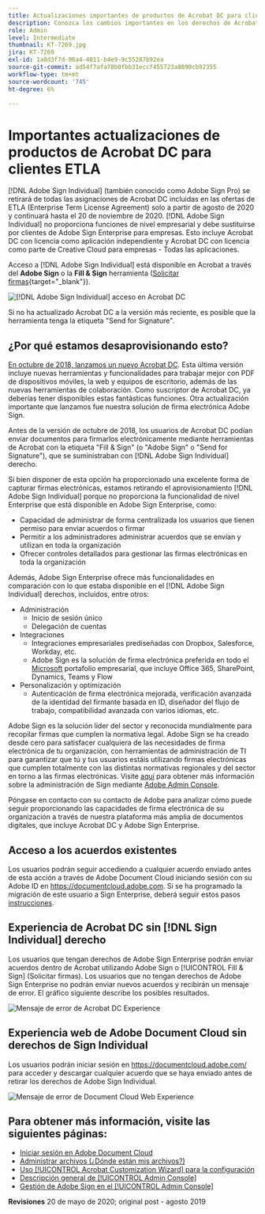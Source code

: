 ```yaml
---
title: Actualizaciones importantes de productos de Acrobat DC para clientes ETLA
description: Conozca los cambios importantes en los derechos de Acrobat DC incluidos en las ofertas de ETLA (Enterprise Term License Agreement) desde agosto de 2020 hasta el 20 de noviembre de 2020
role: Admin
level: Intermediate
thumbnail: KT-7269.jpg
jira: KT-7269
exl-id: 1a8d3f7d-96a4-4811-b4e9-9c55287b92ea
source-git-commit: ad54f7afa78b0fbb31eccf455723a8890cb92355
workflow-type: tm+mt
source-wordcount: '745'
ht-degree: 6%

---
```


# Importantes actualizaciones de productos de Acrobat DC para clientes ETLA

[!DNL Adobe Sign Individual] (también conocido como Adobe Sign Pro) se retirará de todas las asignaciones de Acrobat DC incluidas en las ofertas de ETLA (Enterprise Term License Agreement) solo a partir de agosto de 2020 y continuará hasta el 20 de noviembre de 2020. [!DNL Adobe Sign Individual] no proporciona funciones de nivel empresarial y debe sustituirse por clientes de Adobe Sign Enterprise para empresas. Esto incluye Acrobat DC con licencia como aplicación independiente y Acrobat DC con licencia como parte de Creative Cloud para empresas - Todas las aplicaciones.

Acceso a [!DNL Adobe Sign Individual] está disponible en Acrobat a través del **Adobe Sign** o la **Fill &amp; Sign** herramienta ([Solicitar firmas](https://www.adobe.com/es/acrobat/online/request-signature.html){target="_blank"}).

![[!DNL Adobe Sign Individual] acceso en Acrobat DC](../assets/Deploy_SignEntitle1.png)

Si no ha actualizado Acrobat DC a la versión más reciente, es posible que la herramienta tenga la etiqueta &quot;Send for Signature&quot;.

## ¿Por qué estamos desaprovisionando esto?

[En octubre de 2018, lanzamos un nuevo Acrobat DC](https://news.adobe.com/news/news-details/2018/Adobe-Redefines-What-Is-Possible-With-PDF-With-All-New-Acrobat-DC). Esta última versión incluye nuevas herramientas y funcionalidades para trabajar mejor con PDF de dispositivos móviles, la web y equipos de escritorio, además de las nuevas herramientas de colaboración. Como suscriptor de Acrobat DC, ya deberías tener disponibles estas fantásticas funciones. Otra actualización importante que lanzamos fue nuestra solución de firma electrónica Adobe Sign.

Antes de la versión de octubre de 2018, los usuarios de Acrobat DC podían enviar documentos para firmarlos electrónicamente mediante herramientas de Acrobat con la etiqueta &quot;Fill &amp; Sign&quot; (o &quot;Adobe Sign&quot; o &quot;Send for Signature&quot;), que se suministraban con [!DNL Adobe Sign Individual] derecho.

Si bien disponer de esta opción ha proporcionado una excelente forma de capturar firmas electrónicas, estamos retirando el aprovisionamiento [!DNL Adobe Sign Individual] porque no proporciona la funcionalidad de nivel Enterprise que está disponible en Adobe Sign Enterprise, como:

* Capacidad de administrar de forma centralizada los usuarios que tienen permiso para enviar acuerdos o firmar
* Permitir a los administradores administrar acuerdos que se envían y utilizan en toda la organización
* Ofrecer controles detallados para gestionar las firmas electrónicas en toda la organización

Además, Adobe Sign Enterprise ofrece más funcionalidades en comparación con lo que estaba disponible en el [!DNL Adobe Sign Individual] derechos, incluidos, entre otros:

* Administración
   * Inicio de sesión único
   * Delegación de cuentas
* Integraciones
   * Integraciones empresariales prediseñadas con Dropbox, Salesforce, Workday, etc.
   * Adobe Sign es la solución de firma electrónica preferida en todo el [Microsoft](https://acrobat.adobe.com/us/en/business/integrations/microsoft.html) portafolio empresarial, que incluye Office 365, SharePoint, Dynamics, Teams y Flow
* Personalización y optimización
   * Autenticación de firma electrónica mejorada, verificación avanzada de la identidad del firmante basada en ID, diseñador del flujo de trabajo, compatibilidad avanzada con varios idiomas, etc.

Adobe Sign es la solución líder del sector y reconocida mundialmente para recopilar firmas que cumplen la normativa legal. Adobe Sign se ha creado desde cero para satisfacer cualquiera de las necesidades de firma electrónica de tu organización, con herramientas de administración de TI para garantizar que tú y tus usuarios estáis utilizando firmas electrónicas que cumplen totalmente con las distintas normativas regionales y del sector en torno a las firmas electrónicas. Visite [aquí](https://helpx.adobe.com/es/enterprise/using/adobe-sign-for-enterprise.html) para obtener más información sobre la administración de Sign mediante [Adobe Admin Console](https://helpx.adobe.com/es/enterprise/using/admin-console.html).

Póngase en contacto con su contacto de Adobe para analizar cómo puede seguir proporcionando las capacidades de firma electrónica de su organización a través de nuestra plataforma más amplia de documentos digitales, que incluye Acrobat DC y Adobe Sign Enterprise.

## Acceso a los acuerdos existentes

Los usuarios podrán seguir accediendo a cualquier acuerdo enviado antes de esta acción a través de Adobe Document Cloud iniciando sesión con su Adobe ID en https://documentcloud.adobe.com. Si se ha programado la migración de este usuario a Sign Enterprise, deberá seguir estos pasos [instrucciones](https://helpx.adobe.com/es/sign/kb/how-to-download-signed-documents---adobe-sign.html).

## Experiencia de Acrobat DC sin [!DNL Sign Individual] derecho

Los usuarios que tengan derechos de Adobe Sign Enterprise podrán enviar acuerdos dentro de Acrobat utilizando Adobe Sign o [!UICONTROL Fill &amp; Sign] (Solicitar firmas).
Los usuarios que no tengan derechos de Adobe Sign Enterprise no podrán enviar nuevos acuerdos y recibirán un mensaje de error. El gráfico siguiente describe los posibles resultados.

![Mensaje de error de Acrobat DC Experience](../assets/Deploy_SignEntitle2.png)

## Experiencia web de Adobe Document Cloud sin derechos de Sign Individual

Los usuarios podrán iniciar sesión en https://documentcloud.adobe.com/ para acceder y descargar cualquier acuerdo que se haya enviado antes de retirar los derechos de Adobe Sign Individual.

![Mensaje de error de Document Cloud Web Experience](../assets/Deploy_SignEntitle3.png)

## Para obtener más información, visite las siguientes páginas:

* [Iniciar sesión en Adobe Document Cloud](https://helpx.adobe.com/document-cloud/help/sign-in.html)
* [Administrar archivos (¿Dónde están mis archivos?)](https://helpx.adobe.com/document-cloud/help/manage-files.html)
* [Uso [!UICONTROL Acrobat Customization Wizard] para la configuración](https://www.adobe.com/es/devnet-docs/acrobatetk/tools/Wizard/WizardDC/index.html)
* [Descripción general de [!UICONTROL Admin Console]](https://helpx.adobe.com/es/enterprise/using/admin-console.html)
* [Gestión de Adobe Sign en el [!UICONTROL Admin Console]](https://helpx.adobe.com/es/enterprise/using/adobe-sign-for-enterprise.html)

**Revisiones** 20 de mayo de 2020; original post - agosto 2019
